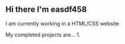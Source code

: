 ## Hi there I'm easdf458
I am currently working in a HTML/CSS website

My completed projects are...
1.
